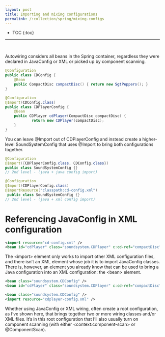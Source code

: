```yaml
---
layout: post
title: Importing and mixing configurations
permalink: /:collection/spring/mixing-configs
---
```


- TOC
{:toc}

<hr><br>

Autowiring considers all beans in the Spring container, regardless they were declared in JavaConfig or XML or picked up by component scanning.

```java
@Configuration
public class CDConfig {
    @Bean
    public CompactDisc compactDisc() { return new SgtPeppers(); }
}
```
```java
@Configuration
@Import(CDConfig.class)
public class CDPlayerConfig {
    @Bean
    public CDPlayer cdPlayer(CompactDisc compactDisc) {
            return new CDPlayer(compactDisc);
    }
}
```
You can leave @Import out of CDPlayerConfig and instead create a higher-level SoundSystemConfig that uses @Import to bring both configurations together.
```java
@Configuration
@Import({CDPlayerConfig.class, CDConfig.class})
public class SoundSystemConfig {}
// 2nd level - (java + java config import)
```
```java
@Configuration
@Import(CDPlayerConfig.class)
@ImportResource("classpath:cd-config.xml")
 public class SoundSystemConfig {} 
// 2nd level - (java + xml config import)
```

# Referencing JavaConfig in XML configuration
```xml
<import resource="cd-config.xml" />
<bean id="cdPlayer" class="soundsystem.CDPlayer" c:cd-ref="compactDisc" />
```
The \<import> element only works to import other XML configuration files, and there isn’t an XML element whose job it is to import JavaConfig classes. There is, however, an element you already know that can be used to bring a Java configuration into an XML configuration: the \<bean> element.
```xml
<bean class="soundsystem.CDConfig" />
<bean id="cdPlayer" class="soundsystem.CDPlayer" c:cd-ref="compactDisc" />

<bean class="soundsystem.CDConfig" />
<import resource="cdplayer-config.xml" />
```
Whether using JavaConfig or XML wiring, often create a root configuration, as I’ve shown here, that brings together two or more wiring classes and/or XML files. It’s in this root configuration that I’ll also usually turn on component scanning (with either \<context:component-scan> or @ComponentScan).
